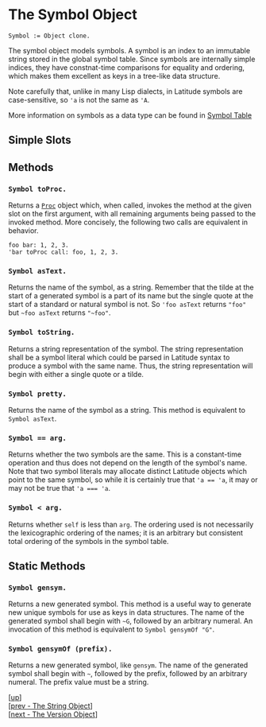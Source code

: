
# The Symbol Object

    Symbol := Object clone.

The symbol object models symbols. A symbol is an index to an immutable
string stored in the global symbol table. Since symbols are internally
simple indices, they have constnat-time comparisons for equality and
ordering, which makes them excellent as keys in a tree-like data
structure.

Note carefully that, unlike in many Lisp dialects, in Latitude symbols
are case-sensitive, so `'a` is not the same as `'A`.

More information on symbols as a data type can be found
in [Symbol Table](../i_syntax_and_semantics/ch3_object.md#symbol-table)

## Simple Slots

## Methods

### `Symbol toProc.`

Returns a [`Proc`](proc.md) object which, when called, invokes the
method at the given slot on the first argument, with all remaining
arguments being passed to the invoked method. More concisely, the
following two calls are equivalent in behavior.

    foo bar: 1, 2, 3.
    'bar toProc call: foo, 1, 2, 3.

### `Symbol asText.`

Returns the name of the symbol, as a string. Remember that the tilde
at the start of a generated symbol is a part of its name but the
single quote at the start of a standard or natural symbol is not. So
`'foo asText` returns `"foo"` but `~foo asText` returns `"~foo"`.

### `Symbol toString.`

Returns a string representation of the symbol. The string
representation shall be a symbol literal which could be parsed in
Latitude syntax to produce a symbol with the same name. Thus, the
string representation will begin with either a single quote or a
tilde.

### `Symbol pretty.`

Returns the name of the symbol as a string. This method is equivalent
to `Symbol asText`.

### `Symbol == arg.`

Returns whether the two symbols are the same. This is a constant-time
operation and thus does not depend on the length of the symbol's
name. Note that two symbol literals may allocate distinct Latitude
objects which point to the same symbol, so while it is certainly true
that `'a == 'a`, it may or may not be true that `'a === 'a`.

### `Symbol < arg.`

Returns whether `self` is less than `arg`. The ordering used is not
necessarily the lexicographic ordering of the names; it is an
arbitrary but consistent total ordering of the symbols in the symbol
table.

## Static Methods

### `Symbol gensym.`

Returns a new generated symbol. This method is a useful way to
generate new unique symbols for use as keys in data structures. The
name of the generated symbol shall begin with `~G`, followed by an
arbitrary numeral. An invocation of this method is equivalent to
`Symbol gensymOf "G"`.

### `Symbol gensymOf (prefix).`

Returns a new generated symbol, like `gensym`. The name of the
generated symbol shall begin with `~`, followed by the prefix,
followed by an arbitrary numeral. The prefix value must be a string.

[[up](.)]
<br/>[[prev - The String Object](string.md)]
<br/>[[next - The Version Object](version.md)]

